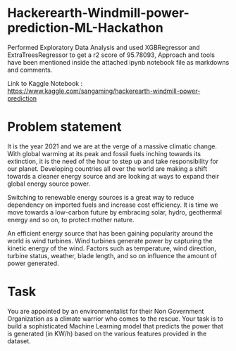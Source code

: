 # Hackerearth-Windmill-power-prediction-ML-Hackathon 
Performed Exploratory Data Analysis and used XGBRegressor and ExtraTreesRegressor to get a r2 score of 95.78093, Approach and tools have been mentioned inside the attached ipynb notebook file as markdowns and comments.
 
Link to Kaggle Notebook : https://www.kaggle.com/sangaming/hackerearth-windmill-power-prediction

# Problem statement

It is the year 2021 and we are at the verge of a massive climatic change. With global warming at its peak and fossil fuels inching towards its extinction, it is the need of the hour to step up and take responsibility for our planet. Developing countries all over the world are making a shift towards a cleaner energy source and are looking at ways to expand their global energy source power. 

Switching to renewable energy sources is a great way to reduce dependency on imported fuels and increase cost efficiency. It is time we move towards a low-carbon future by embracing solar, hydro, geothermal energy and so on, to protect mother nature.

An efficient energy source that has been gaining popularity around the world is wind turbines. Wind turbines generate power by capturing the kinetic energy of the wind. Factors such as temperature, wind direction, turbine status, weather, blade length, and so on influence the amount of power generated.

# Task

You are appointed by an environmentalist for their Non Government Organization as a climate warrior who comes to the rescue. Your task is to build a sophisticated Machine Learning model that predicts the power that is generated (in KW/h) based on the various features provided in the dataset.
